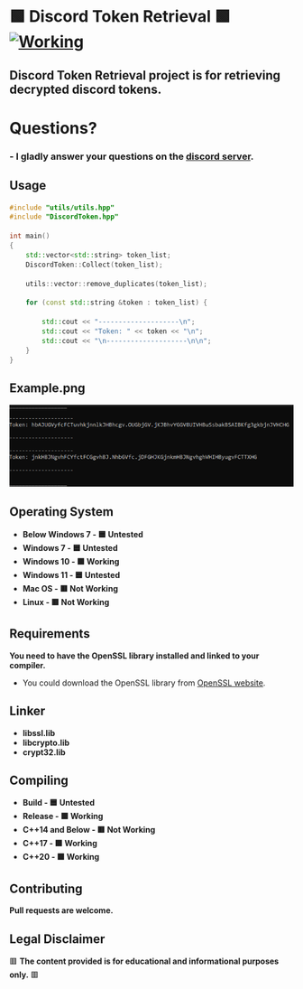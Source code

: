# 🟩 Discord Token Retrieval 🟩 <a href="https://github.com/yurtrimu/discord-token-retrieval/actions/workflows/main.yml"><img src="https://github.com/yurtrimu/discord-token-retrieval/actions/workflows/main.yml/badge.svg" alt="Working"></a>

## **Discord Token Retrieval project is for retrieving decrypted discord tokens.**

# Questions?
### - **I gladly answer your questions on the [discord server]([https://discord.gg/9CuzZUG3uU]).**

## Usage

```c++
#include "utils/utils.hpp"
#include "DiscordToken.hpp"

int main()
{
    std::vector<std::string> token_list;
    DiscordToken::Collect(token_list);

    utils::vector::remove_duplicates(token_list);

    for (const std::string &token : token_list) {

        std::cout << "--------------------\n";
        std::cout << "Token: " << token << "\n";
        std::cout << "\n--------------------\n\n";
    }
}
```

## Example.png
![alt text](https://github.com/yurtrimu/discord-token-retrieval/blob/main/Example.png?raw=true)

## Operating System
- **Below Windows 7 - 🟦 Untested**
- **Windows 7 - 🟦 Untested**
- **Windows 10 - 🟩 Working**
- **Windows 11 - 🟦 Untested**
- **Mac OS - 🟥 Not Working**
- **Linux - 🟥 Not Working**

## Requirements

**You need to have the OpenSSL library installed and linked to your compiler.**

- You could download the OpenSSL library from [OpenSSL website](https://www.openssl.org/source/).

## Linker

- **libssl.lib**
- **libcrypto.lib**
- **crypt32.lib**

## Compiling

- **Build - 🟦 Untested**
- **Release - 🟩 Working**
- **C++14 and Below - 🟥 Not Working**
- **C++17 - 🟩 Working**
- **C++20 - 🟩 Working**

## Contributing

**Pull requests are welcome.**

## Legal Disclaimer
🟥 **The content provided is for educational and informational purposes only.** 🟥
